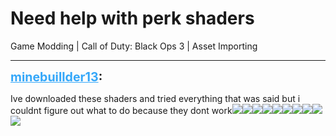 # Need help with perk shaders
Game Modding | Call of Duty: Black Ops 3 | Asset Importing

---
<strong style="font-size: 1.4em;"><span style="text-decoration: underline;text-decoration-color: #34a7f9;"><span style="color:#34a7f9;">minebuillder13</span></span>:</strong>

<p>Ive downloaded these shaders and tried everything that was said but i couldnt figure out what to do because they dont work<img style="max-width: 500px;" src="{{ '/wiki/threads/assets/a.235.png' | relative_url }}"><img style="max-width: 500px;" src="{{ '/wiki/threads/assets/a.236.png' | relative_url }}"><img style="max-width: 500px;" src="{{ '/wiki/threads/assets/a.237.png' | relative_url }}"><img style="max-width: 500px;" src="{{ '/wiki/threads/assets/a.238.png' | relative_url }}"><img style="max-width: 500px;" src="{{ '/wiki/threads/assets/a.239.png' | relative_url }}"><img style="max-width: 500px;" src="{{ '/wiki/threads/assets/a.240.png' | relative_url }}"><img style="max-width: 500px;" src="{{ '/wiki/threads/assets/a.241.png' | relative_url }}"><img style="max-width: 500px;" src="{{ '/wiki/threads/assets/a.242.png' | relative_url }}"><img style="max-width: 500px;" src="{{ '/wiki/threads/assets/a.243.png' | relative_url }}"><img style="max-width: 500px;" src="{{ '/wiki/threads/assets/a.245.png' | relative_url }}"></p>
